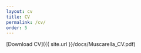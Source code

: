 ```yaml
---
layout: cv
title: CV
permalink: /cv/
order: 5
---
```


[Download CV]({{ site.url }}/docs/Muscarella_CV.pdf)
